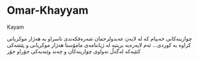 # Omar-Khayyam
Kayam


چوارینەكانی خەییام كە لە لایەن عەبدولرحمان شەرەفكەندی ناسراو بە هەژار موكریانی كراوە بە كوردی... ئەم لاپەرەیە بریتیە لە ژیاننامەی مامۆستا هەژار موكریانی و پێشەكی كتێبەكە لەگەڵ تەواوی چوارینەكان و چەند وێنەیەكی جۆراو جۆر
